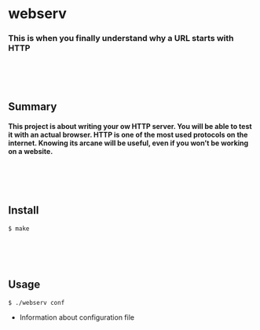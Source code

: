 # webserv
### This is when you finally understand why a URL starts with HTTP
<br/><br/><br/>

## Summary
#### This project is about writing your ow HTTP server. You will be able to test it with an actual browser. HTTP is one of the most used protocols on the internet. Knowing its arcane will be useful, even if you won’t be working on a website.
<br/><br/><br/>

## Install
	$ make

<br/><br/><br/>

## Usage
	$ ./webserv conf
* Information about configuration file
<br/><br/><br/>